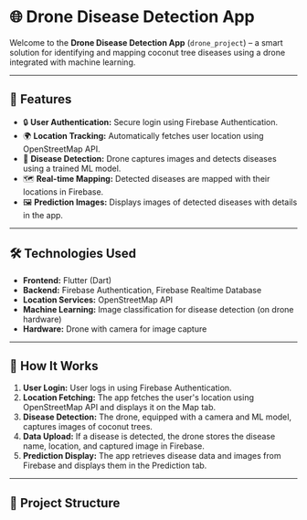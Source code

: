# 🌐 Drone Disease Detection App

Welcome to the **Drone Disease Detection App** (`drone_project`) – a smart solution for identifying and mapping coconut tree diseases using a drone integrated with machine learning.

---

## 🚀 Features

- 🔒 **User Authentication:** Secure login using Firebase Authentication.
- 🌍 **Location Tracking:** Automatically fetches user location using OpenStreetMap API.
- 📸 **Disease Detection:** Drone captures images and detects diseases using a trained ML model.
- 🗺️ **Real-time Mapping:** Detected diseases are mapped with their locations in Firebase.
- 🖼️ **Prediction Images:** Displays images of detected diseases with details in the app.

---

## 🛠️ Technologies Used

- **Frontend:** Flutter (Dart)
- **Backend:** Firebase Authentication, Firebase Realtime Database
- **Location Services:** OpenStreetMap API
- **Machine Learning:** Image classification for disease detection (on drone hardware)
- **Hardware:** Drone with camera for image capture

---

## 📸 How It Works

1. **User Login:** User logs in using Firebase Authentication.
2. **Location Fetching:** The app fetches the user's location using OpenStreetMap API and displays it on the Map tab.
3. **Disease Detection:** The drone, equipped with a camera and ML model, captures images of coconut trees.
4. **Data Upload:** If a disease is detected, the drone stores the disease name, location, and captured image in Firebase.
5. **Prediction Display:** The app retrieves disease data and images from Firebase and displays them in the Prediction tab.

---

## 📂 Project Structure

